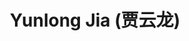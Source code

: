 ---
# Display name
title: $%ms_2023_50$ Yunlong Jia (贾云龙)

# Is this the primary user of the site?
superuser: false

user_groups: ["Master Students"]

role: 

organizations:
- name:  2023 to now, Co-supervised with [Prof. Lu](http://ccst.jlu.edu.cn/info/1199/17255.htm)
- name:  College of Computer Science and Technology

interests:


highlight_name: false
---